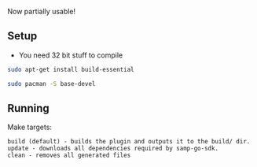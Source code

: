 Now partially usable!

## Setup
* You need 32 bit stuff to compile
```sh
sudo apt-get install build-essential
```
```sh
sudo pacman -S base-devel
```

## Running
Make targets:
```
build (default) - builds the plugin and outputs it to the build/ dir.
update - downloads all dependencies required by samp-go-sdk.
clean - removes all generated files
```
